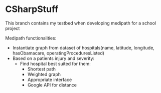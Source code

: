 # CSharpStuff

This branch contains my testbed when developing medipath for a school project

Medipath functionalities:
  - Instantiate graph from dataset of hospitals(name, latitude, longitude, hasObamacare, operatingProceduresListed)
  - Based on a patients injury and severity:
      - Find hospital best suited for them:
          - Shortest path
          - Weighted graph
          - Appropriate interface
          - Google API for distance
